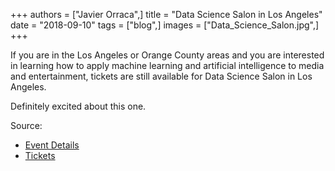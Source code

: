 +++
authors = ["Javier Orraca",]
title = "Data Science Salon in Los Angeles"
date = "2018-09-10"
tags = ["blog",]
images = ["Data_Science_Salon.jpg",]
+++

If you are in the Los Angeles or Orange County areas and you are interested in learning how to apply machine learning and artificial intelligence to media and entertainment, tickets are still available for Data Science Salon in Los Angeles.
<!--more-->
Definitely excited about this one.

Source:

* [Event Details](https://datascience.salon/)
* [Tickets](https://lnkd.in/ghZj9he)
